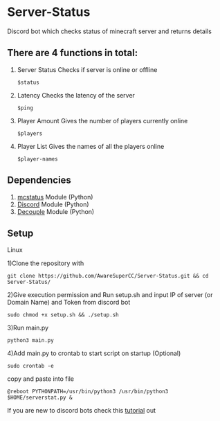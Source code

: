 # Server-Status
Discord bot which checks status of minecraft server and returns details

## There are 4 functions in total:
  
  1. Server Status
     Checks if server is online or offline
      ```
      $status
      ```
  
  2. Latency
     Checks the latency of the server
     ```
     $ping
     ```
  
  3. Player Amount
     Gives the number of players currently online
     ```
     $players
     ```
  
  4. Player List
     Gives the names of all the players online
     ```
     $player-names
     ```  
 


## Dependencies

1) [mcstatus](https://github.com/Dinnerbone/mcstatus) Module (Python)
2) [Discord](https://pypi.org/project/discord.py/) Module (Python)
3) [Decouple](https://pypi.org/project/python-decouple/) Module (Python)  




## Setup

Linux

1)Clone the repository with 
         
```
git clone https://github.com/AwareSuperCC/Server-Status.git && cd Server-Status/
```

2)Give execution permission and Run setup.sh and input IP of server (or Domain Name) and Token from discord bot
```
sudo chmod +x setup.sh && ./setup.sh
```
    
3)Run main.py
```
python3 main.py
```
    
4)Add main.py to crontab to start script on startup (Optional)
        
```
sudo crontab -e
```
  copy and paste into file
       
```
@reboot PYTHONPATH=/usr/bin/python3 /usr/bin/python3 $HOME/serverstat.py &
```  
  
  
 
If you are new to discord bots check this [tutorial](https://www.freecodecamp.org/news/create-a-discord-bot-with-python/) out
